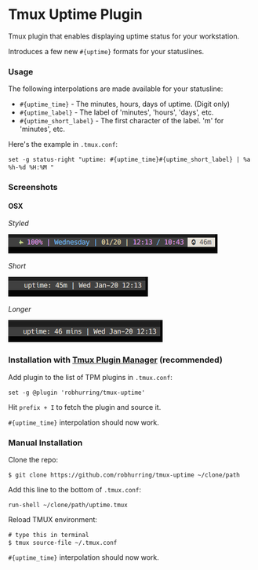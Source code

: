 # Tmux Uptime Plugin

Tmux plugin that enables displaying uptime status for your workstation.

Introduces a few new `#{uptime}` formats for your statuslines.

### Usage

The following interpolations are made available for your statusline:

* `#{uptime_time}` - The minutes, hours, days of uptime. (Digit only)
* `#{uptime_label}` - The label of 'minutes', 'hours', 'days', etc.
* `#{uptime_short_label}` - The first character of the label. 'm' for 'minutes', etc.

Here's the example in `.tmux.conf`:

    set -g status-right "uptime: #{uptime_time}#{uptime_short_label} | %a %h-%d %H:%M "

### Screenshots

#### OSX

*Styled*

![uptime_styled](/screenshots/uptime-nice.png)<br/>

*Short*

![uptime_short](/screenshots/uptime-short.png)<br/>

*Longer*

![uptime_long](/screenshots/uptime-long.png)<br/>

### Installation with [Tmux Plugin Manager](https://github.com/tmux-plugins/tpm) (recommended)

Add plugin to the list of TPM plugins in `.tmux.conf`:

    set -g @plugin 'robhurring/tmux-uptime'

Hit `prefix + I` to fetch the plugin and source it.

`#{uptime_time}` interpolation should now work.

### Manual Installation

Clone the repo:

    $ git clone https://github.com/robhurring/tmux-uptime ~/clone/path

Add this line to the bottom of `.tmux.conf`:

    run-shell ~/clone/path/uptime.tmux

Reload TMUX environment:

    # type this in terminal
    $ tmux source-file ~/.tmux.conf

`#{uptime_time}` interpolation should now work.

